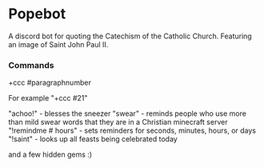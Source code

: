 # Popebot

A discord bot for quoting the Catechism of the Catholic Church. Featuring an image of Saint John Paul II.

### Commands

+ccc #paragraphnumber

For example "+ccc #21"

"achoo!" - blesses the sneezer
"swear" - reminds people who use more than mild swear words that they are in a Christian minecraft server
"!remindme # hours" - sets reminders for seconds, minutes, hours, or days
"!saint" - looks up all feasts being celebrated today

and a few hidden gems :)
